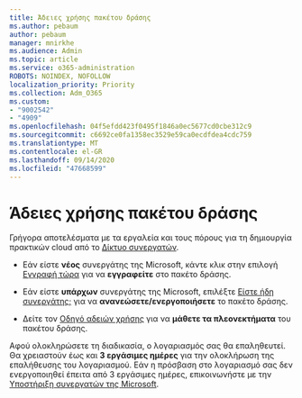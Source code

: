 ```yaml
---
title: Άδειες χρήσης πακέτου δράσης
ms.author: pebaum
author: pebaum
manager: mnirkhe
ms.audience: Admin
ms.topic: article
ms.service: o365-administration
ROBOTS: NOINDEX, NOFOLLOW
localization_priority: Priority
ms.collection: Adm_O365
ms.custom:
- "9002542"
- "4909"
ms.openlocfilehash: 04f5efdd423f0495f1846a0ec5677cd0cbe312c9
ms.sourcegitcommit: c6692ce0fa1358ec3529e59ca0ecdfdea4cdc759
ms.translationtype: MT
ms.contentlocale: el-GR
ms.lasthandoff: 09/14/2020
ms.locfileid: "47668599"
---
```

# <a name="action-pack-licenses"></a>Άδειες χρήσης πακέτου δράσης

Γρήγορα αποτελέσματα με τα εργαλεία και τους πόρους για τη δημιουργία πρακτικών cloud από το [Δίκτυο συνεργατών](https://aka.ms/MPNActionPack).

- Εάν είστε **νέος** συνεργάτης της Microsoft, κάντε κλικ στην επιλογή [Εγγραφή τώρα](https://aka.ms/MPNActionPackNew) για να **εγγραφείτε** στο πακέτο δράσης.

- Εάν είστε **υπάρχων** συνεργάτης της Microsoft, επιλέξτε [Είστε ήδη συνεργάτης;](https://aka.ms/MPNActionPackExisting) για να **ανανεώσετε/ενεργοποιήσετε** το πακέτο δράσης. 

- Δείτε τον [Οδηγό αδειών χρήσης](https://aka.ms/MPNActionPackGuide) για να **μάθετε τα πλεονεκτήματα** του πακέτου δράσης. 

Αφού ολοκληρώσετε τη διαδικασία, ο λογαριασμός σας θα επαληθευτεί. Θα χρειαστούν έως και **3 εργάσιμες ημέρες** για την ολοκλήρωση της επαλήθευσης του λογαριασμού. Εάν η πρόσβαση στο λογαριασμό σας δεν ενεργοποιηθεί έπειτα από 3 εργάσιμες ημέρες, επικοινωνήστε με την [Υποστήριξη συνεργατών της Microsoft](https://aka.ms/MPNActionPackSupport). 
